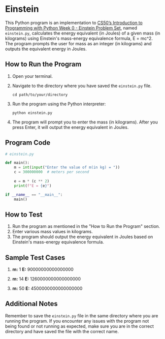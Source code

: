 # Einstein

This Python program is an implementation to [CS50’s Introduction to Programming with Python Week 0 - Einstein Problem Set](https://cs50.harvard.edu/python/2022/psets/0/einstein/), named `einstein.py`, calculates the energy equivalent (in Joules) of a given mass (in kilograms) using Einstein's mass-energy equivalence formula, E = mc^2. The program prompts the user for mass as an integer (in kilograms) and outputs the equivalent energy in Joules.

## How to Run the Program

1. Open your terminal.
2. Navigate to the directory where you have saved the `einstein.py` file.

   ```
   cd path/to/your/directory
   ```

3. Run the program using the Python interpreter:

   ```
   python einstein.py
   ```

4. The program will prompt you to enter the mass (in kilograms). After you press Enter, it will output the energy equivalent in Joules.

## Program Code

```python
# einstein.py

def main():
    m = int(input("Enter the value of m(in kg) = "))
    c = 300000000  # meters per second
    
    e = m * (c ** 2)
    print(f"E = {e}")

if __name__ == "__main__":
    main()
```

## How to Test

1. Run the program as mentioned in the "How to Run the Program" section.
2. Enter various mass values in kilograms.
3. The program should output the energy equivalent in Joules based on Einstein's mass-energy equivalence formula.

## Sample Test Cases

1. **m:** 1
   **E:** 90000000000000000

2. **m:** 14
   **E:** 1260000000000000000

3. **m:** 50
   **E:** 4500000000000000000

## Additional Notes

Remember to save the `einstein.py` file in the same directory where you are running the program. If you encounter any issues with the program not being found or not running as expected, make sure you are in the correct directory and have saved the file with the correct name.